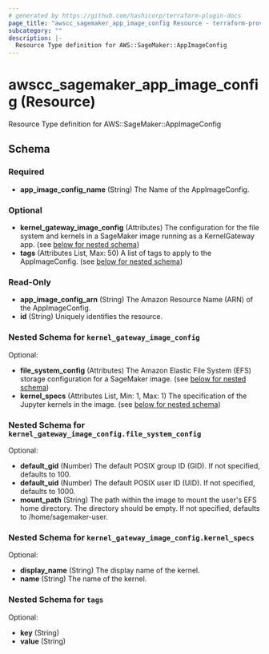 ```yaml
---
# generated by https://github.com/hashicorp/terraform-plugin-docs
page_title: "awscc_sagemaker_app_image_config Resource - terraform-provider-awscc"
subcategory: ""
description: |-
  Resource Type definition for AWS::SageMaker::AppImageConfig
---
```


# awscc_sagemaker_app_image_config (Resource)

Resource Type definition for AWS::SageMaker::AppImageConfig



<!-- schema generated by tfplugindocs -->
## Schema

### Required

- **app_image_config_name** (String) The Name of the AppImageConfig.

### Optional

- **kernel_gateway_image_config** (Attributes) The configuration for the file system and kernels in a SageMaker image running as a KernelGateway app. (see [below for nested schema](#nestedatt--kernel_gateway_image_config))
- **tags** (Attributes List, Max: 50) A list of tags to apply to the AppImageConfig. (see [below for nested schema](#nestedatt--tags))

### Read-Only

- **app_image_config_arn** (String) The Amazon Resource Name (ARN) of the AppImageConfig.
- **id** (String) Uniquely identifies the resource.

<a id="nestedatt--kernel_gateway_image_config"></a>
### Nested Schema for `kernel_gateway_image_config`

Optional:

- **file_system_config** (Attributes) The Amazon Elastic File System (EFS) storage configuration for a SageMaker image. (see [below for nested schema](#nestedatt--kernel_gateway_image_config--file_system_config))
- **kernel_specs** (Attributes List, Min: 1, Max: 1) The specification of the Jupyter kernels in the image. (see [below for nested schema](#nestedatt--kernel_gateway_image_config--kernel_specs))

<a id="nestedatt--kernel_gateway_image_config--file_system_config"></a>
### Nested Schema for `kernel_gateway_image_config.file_system_config`

Optional:

- **default_gid** (Number) The default POSIX group ID (GID). If not specified, defaults to 100.
- **default_uid** (Number) The default POSIX user ID (UID). If not specified, defaults to 1000.
- **mount_path** (String) The path within the image to mount the user's EFS home directory. The directory should be empty. If not specified, defaults to /home/sagemaker-user.


<a id="nestedatt--kernel_gateway_image_config--kernel_specs"></a>
### Nested Schema for `kernel_gateway_image_config.kernel_specs`

Optional:

- **display_name** (String) The display name of the kernel.
- **name** (String) The name of the kernel.



<a id="nestedatt--tags"></a>
### Nested Schema for `tags`

Optional:

- **key** (String)
- **value** (String)


